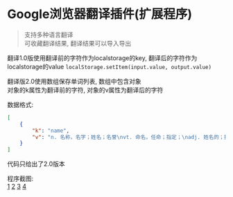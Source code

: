 # Google浏览器翻译插件(扩展程序)
>支持多种语言翻译  
>可收藏翻译结果, 翻译结果可以导入导出  

翻译1.0版使用翻译前的字符作为localstorage的key, 翻译后的字符作为localstorage的value
`localStorage.setItem(input.value, output.value)`

翻译版2.0使用数组保存单词列表, 数组中包含对象  
对象的k属性为翻译前的字符, 对象的v属性为翻译后的字符 

数据格式:
```json
[
    {
        "k": "name",
        "v": "n. 名称，名字；姓名；名誉\nvt. 命名，任命；指定；\nadj. 姓名的；据以取名的",
    }
]
```

代码只给出了2.0版本  

程序截图:  
[1](./程序截图/1.png)
[2](./程序截图/2.png)
[3](./程序截图/3.png)
[4](./程序截图/4.png)
